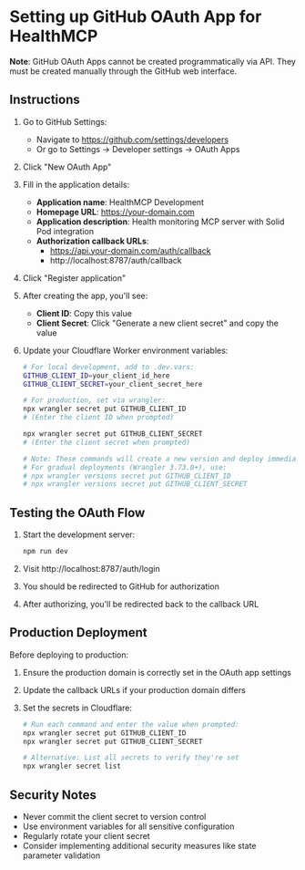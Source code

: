 # Setting up GitHub OAuth App for HealthMCP

**Note**: GitHub OAuth Apps cannot be created programmatically via API. They must be created manually through the GitHub web interface.

## Instructions

1. Go to GitHub Settings:

   - Navigate to https://github.com/settings/developers
   - Or go to Settings → Developer settings → OAuth Apps

2. Click "New OAuth App"

3. Fill in the application details:

   - **Application name**: HealthMCP Development
   - **Homepage URL**: https://your-domain.com
   - **Application description**: Health monitoring MCP server with Solid Pod integration
   - **Authorization callback URLs**:
     - https://api.your-domain.com/auth/callback
     - http://localhost:8787/auth/callback

4. Click "Register application"

5. After creating the app, you'll see:

   - **Client ID**: Copy this value
   - **Client Secret**: Click "Generate a new client secret" and copy the value

6. Update your Cloudflare Worker environment variables:

   ```bash
   # For local development, add to .dev.vars:
   GITHUB_CLIENT_ID=your_client_id_here
   GITHUB_CLIENT_SECRET=your_client_secret_here

   # For production, set via wrangler:
   npx wrangler secret put GITHUB_CLIENT_ID
   # (Enter the client ID when prompted)

   npx wrangler secret put GITHUB_CLIENT_SECRET
   # (Enter the client secret when prompted)

   # Note: These commands will create a new version and deploy immediately.
   # For gradual deployments (Wrangler 3.73.0+), use:
   # npx wrangler versions secret put GITHUB_CLIENT_ID
   # npx wrangler versions secret put GITHUB_CLIENT_SECRET
   ```

## Testing the OAuth Flow

1. Start the development server:

   ```bash
   npm run dev
   ```

2. Visit http://localhost:8787/auth/login

3. You should be redirected to GitHub for authorization

4. After authorizing, you'll be redirected back to the callback URL

## Production Deployment

Before deploying to production:

1. Ensure the production domain is correctly set in the OAuth app settings
2. Update the callback URLs if your production domain differs
3. Set the secrets in Cloudflare:

   ```bash
   # Run each command and enter the value when prompted:
   npx wrangler secret put GITHUB_CLIENT_ID
   npx wrangler secret put GITHUB_CLIENT_SECRET

   # Alternative: List all secrets to verify they're set
   npx wrangler secret list
   ```

## Security Notes

- Never commit the client secret to version control
- Use environment variables for all sensitive configuration
- Regularly rotate your client secret
- Consider implementing additional security measures like state parameter validation
